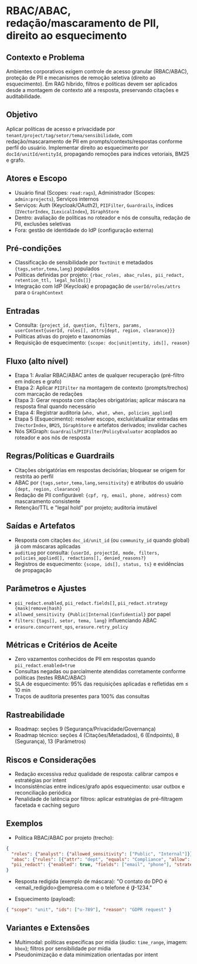 # RBAC/ABAC, redação/mascaramento de PII, direito ao esquecimento

## Contexto e Problema
Ambientes corporativos exigem controle de acesso granular (RBAC/ABAC), proteção de PII e mecanismos de remoção seletiva (direito ao esquecimento). Em RAG híbrido, filtros e políticas devem ser aplicados desde a montagem de contexto até a resposta, preservando citações e auditabilidade.

## Objetivo
Aplicar políticas de acesso e privacidade por `tenant/project/tag/setor/tema/sensibilidade`, com redação/mascaramento de PII em prompts/contexts/respostas conforme perfil do usuário. Implementar direito ao esquecimento por `docId/unitId/entityId`, propagando remoções para índices vetoriais, BM25 e grafo.

## Atores e Escopo
- Usuário final (Scopes: `read:rags`), Administrador (Scopes: `admin:projects`), Serviços internos
- Serviços: Auth (Keycloak/OAuth2), `PIIFilter`, `Guardrails`, índices (`IVectorIndex`, `ILexicalIndex`), `IGraphStore`
- Dentro: avaliação de políticas no roteador e nós de consulta, redação de PII, exclusões seletivas
- Fora: gestão de identidade do IdP (configuração externa)

## Pré-condições
- Classificação de sensibilidade por `TextUnit` e metadados `{tags,setor,tema,lang}` populados
- Políticas definidas por projeto: `{rbac_roles, abac_rules, pii_redact, retention_ttl, legal_holds[]}`
- Integração com IdP (Keycloak) e propagação de `userId/roles/attrs` para o `GraphContext`

## Entradas
- Consulta: `{project_id, question, filters, params, userContext{userId, roles[], attrs{dept, region, clearance}}}`
- Políticas ativas do projeto e taxonomias
- Requisição de esquecimento: `{scope: doc|unit|entity, ids[], reason}`

## Fluxo (alto nível)
- Etapa 1: Avaliar RBAC/ABAC antes de qualquer recuperação (pré-filtro em índices e grafo)
- Etapa 2: Aplicar `PIIFilter` na montagem de contexto (prompts/trechos) com marcação de redações
- Etapa 3: Gerar resposta com citações obrigatórias; aplicar máscara na resposta final quando necessário
- Etapa 4: Registrar auditoria (`who, what, when, policies_applied`)
- Etapa 5 (Esquecimento): resolver escopo, excluir/atualizar entradas em `IVectorIndex`, `BM25`, `IGraphStore` e artefatos derivados; invalidar caches
- Nós SKGraph: `Guardrails`/`PIIFilter`/`PolicyEvaluator` acoplados ao roteador e aos nós de resposta

## Regras/Políticas e Guardrails
- Citações obrigatórias em respostas decisórias; bloquear se origem for restrita ao perfil
- ABAC por `{tags,setor,tema,lang,sensitivity}` e atributos do usuário `{dept, region, clearance}`
- Redação de PII configurável: `{cpf, rg, email, phone, address}` com mascaramento consistente
- Retenção/TTL e "legal hold" por projeto; auditoria imutável

## Saídas e Artefatos
- Resposta com citações `doc_id/unit_id` (ou `community_id` quando global) já com máscaras aplicadas
- `auditLog` por consulta: `{userId, projectId, mode, filters, policies_applied[], redactions[], denied_reasons?}`
- Registros de esquecimento: `{scope, ids[], status, ts}` e evidências de propagação

## Parâmetros e Ajustes
- `pii_redact.enabled`, `pii_redact.fields[]`, `pii_redact.strategy {mask|remove|hash}`
- `allowed_sensitivity {Public|Internal|Confidential}` por papel
- `filters`: `{tags[], setor, tema, lang}` influenciando ABAC
- `erasure.concurrent_ops`, `erasure.retry_policy`

## Métricas e Critérios de Aceite
- Zero vazamentos conhecidos de PII em respostas quando `pii_redact.enabled=true`
- Consultas negadas ou parcialmente atendidas corretamente conforme políticas (testes RBAC/ABAC)
- SLA de esquecimento: 95% das requisições aplicadas e refletidas em ≤ 10 min
- Traços de auditoria presentes para 100% das consultas

## Rastreabilidade
- Roadmap: seções 9 (Segurança/Privacidade/Governança)
- Roadmap técnico: seções 4 (Citações/Metadados), 6 (Endpoints), 8 (Segurança), 13 (Parâmetros)

## Riscos e Considerações
- Redação excessiva reduz qualidade de resposta: calibrar campos e estratégias por intent
- Inconsistências entre índices/grafo após esquecimento: usar outbox e reconciliação periódica
- Penalidade de latência por filtros: aplicar estratégias de pré-filtragem facetada e caching seguro

## Exemplos
- Política RBAC/ABAC por projeto (trecho):
```json
{
  "roles": {"analyst": {"allowed_sensitivity": ["Public", "Internal"]}},
  "abac": {"rules": [{"attr": "dept", "equals": "Compliance", "allow": ["Confidential"]}]},
  "pii_redact": {"enabled": true, "fields": ["email", "phone"], "strategy": "mask"}
}
```

- Resposta redigida (exemplo de máscara):
"O contato do DPO é <email_redigido>@empresa.com e o telefone é (***)***-1234."

- Esquecimento (payload):
```json
{ "scope": "unit", "ids": ["u-789"], "reason": "GDPR request" }
```

## Variantes e Extensões
- Multimodal: políticas específicas por mídia (áudio: `time_range`, imagem: `bbox`); filtros por sensibilidade por mídia
- Pseudonimização e data minimization orientadas por intent
